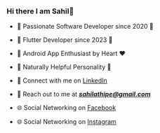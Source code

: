 ### Hi there  I am Sahil👋

- 🚀 Passionate Software Developer since 2020 🚀

- 🔷 Flutter Developer since 2023 🔷

- 📱 Android App Enthusiast by Heart ❤️

- 🙌 Naturally Helpful Personality 🙌

- 🤝 Connect with me on [LinkedIn][1]

- 📧 Reach out to me at ***sahilathipe@gmail.com***

- 🌐 Social Networking on [Facebook][2]

- 🌐 Social Networking on [Instagram][3]

[1]: https://www.linkedin.com/in/sahil-thipe/
[2]: https://www.facebook.com/sahil.thipe/
[3]: https://www.instagram.com/06_sat/
<!--
**sathipe123/sathipe123** is a ✨ _special_ ✨ repository because its `README.md` (this file) appears on your GitHub profile.

Here are some ideas to get you started:

- 🔭 I’m currently working on ...
- 🌱 I’m currently learning ...
- 👯 I’m looking to collaborate on ...
- 🤔 I’m looking for help with ...
- 💬 Ask me about ...
- 📫 How to reach me: ...
- 😄 Pronouns: ...
- ⚡ Fun fact: ...
-->
